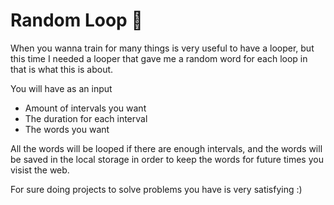 # Random Loop 🔁

When you wanna train for many things is very useful to have a looper, but this time I needed a looper that gave me a random word for each loop in that is what this is about.

You will have as an input

- Amount of intervals you want
- The duration for each interval
- The words you want

All the words will be looped if there are enough intervals, and the words will be saved in the local storage in order to keep the words for future times you visist the web.

For sure doing projects to solve problems you have is very satisfying :)
